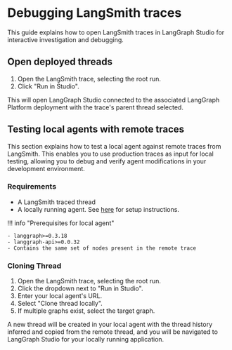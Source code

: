 # Debugging LangSmith traces
This guide explains how to open LangSmith traces in LangGraph Studio for interactive investigation and debugging.

## Open deployed threads

1. Open the LangSmith trace, selecting the root run.
2. Click "Run in Studio".

This will open LangGraph Studio connected to the associated LangGraph Platform deployment with the trace's parent thread selected. 

## Testing local agents with remote traces

This section explains how to test a local agent against remote traces from LangSmith. This enables you to use production traces as input for local testing, allowing you to debug and verify agent modifications in your development environment.

### Requirements

- A LangSmith traced thread
- A locally running agent. See [here](../how-tos/studio/quick_start.md#local-development-server) for setup
  instructions. 

!!! info "Prerequisites for local agent"

    - langgraph>=0.3.18
    - langgraph-api>=0.0.32
    - Contains the same set of nodes present in the remote trace

### Cloning Thread

1. Open the LangSmith trace, selecting the root run.
2. Click the dropdown next to "Run in Studio".
3. Enter your local agent's URL.
4. Select "Clone thread locally".
5. If multiple graphs exist, select the target graph.

A new thread will be created in your local agent with the thread history inferred and copied from the remote thread, and you will be navigated to LangGraph Studio for your locally running application.

